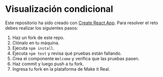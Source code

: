 # Visualización condicional

Este repositorio ha sido creado con [Create React App](https://github.com/facebookincubator/create-react-app). Para resolver el reto debes realizar los siguientes pasos:

1. Haz un fork de este repo.
2. Clónalo en tu máquina.
3. Ejecuta `npm install`.
4. Ejecuta `npm test` y revisa qué pruebas están fallando.
5. Crea el componente `Welcome` y verifica que las pruebas pasen.
6. Haz commit y luego push a tu fork.
7. Ingresa tu fork en la plataforma de Make it Real.
